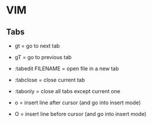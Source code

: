 # VIM

## Tabs
- gt = go to next tab
- gT = go to previous tab
- :tabedit FILENAME  = open file in a new tab
- :tabclose = close current tab
- :tabonly = close all tabs except current one

- o = insert line after cursor (and go into insert mode)
- O = insert line before cursor (and go into insert mode)
